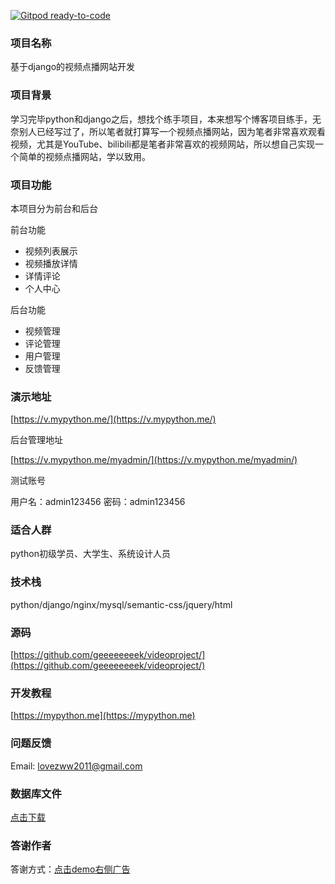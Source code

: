 [![Gitpod ready-to-code](https://img.shields.io/badge/Gitpod-ready--to--code-blue?logo=gitpod)](https://gitpod.io/#https://github.com/geeeeeeeek/videoproject)


### 项目名称

基于django的视频点播网站开发

### 项目背景

学习完毕python和django之后，想找个练手项目，本来想写个博客项目练手，无奈别人已经写过了，所以笔者就打算写一个视频点播网站，因为笔者非常喜欢观看视频，尤其是YouTube、bilibili都是笔者非常喜欢的视频网站，所以想自己实现一个简单的视频点播网站，学以致用。

### 项目功能
本项目分为前台和后台

前台功能
- 视频列表展示
- 视频播放详情
- 详情评论
- 个人中心

后台功能
- 视频管理
- 评论管理
- 用户管理
- 反馈管理



### 演示地址

[https://v.mypython.me/](https://v.mypython.me/)

后台管理地址

[https://v.mypython.me/myadmin/](https://v.mypython.me/myadmin/)

测试账号

用户名：admin123456  密码：admin123456

### 适合人群

python初级学员、大学生、系统设计人员

### 技术栈
python/django/nginx/mysql/semantic-css/jquery/html

### 源码
[https://github.com/geeeeeeeek/videoproject/](https://github.com/geeeeeeeek/videoproject/)


### 开发教程
[https://mypython.me](https://mypython.me)

### 问题反馈

Email: lovezww2011@gmail.com


### 数据库文件

[点击下载](https://net936.oss-cn-hangzhou.aliyuncs.com/net936_1/video_2019-02-22.sql)

### 答谢作者

答谢方式：[点击demo右侧广告](https://v.mypython.me/video/detail/26/)